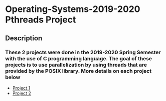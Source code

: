 # Operating-Systems-2019-2020 Pthreads Project

## Description

### These 2 projects were done in the 2019-2020 Spring Semester with the use of C programming language. The goal of these projects is to use parallelization by using threads that are provided by the POSIX library. More details on each project below
* [Project 1](https://github.com/nevwalkalone/Operating-Systems-2019-2020-/tree/main/1st%20Assignment)
* [Project 2](https://github.com/nevwalkalone/Operating-Systems-2019-2020-/tree/main/2nd%20Assignment)
